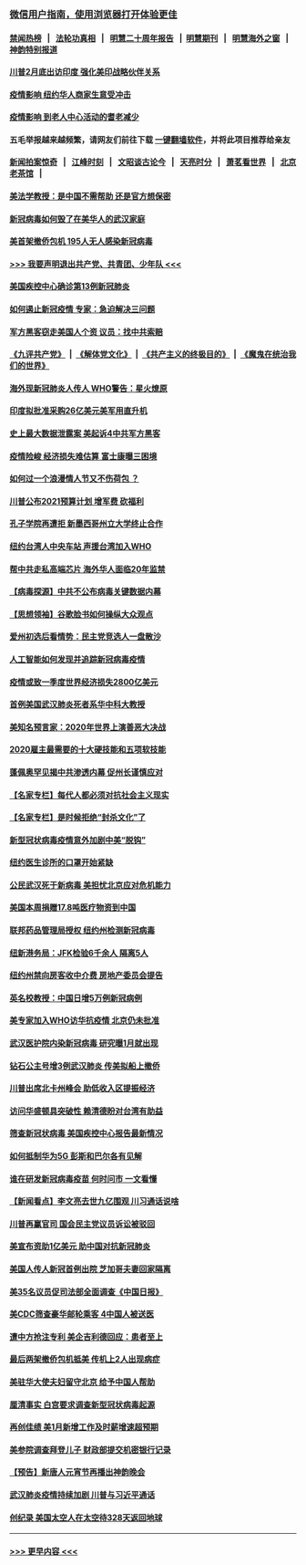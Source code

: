### [微信用户指南，使用浏览器打开体验更佳](https://github.com/gfw-breaker/banned-news1/blob/master/indexes/wechat-guide.md?t=0)
#### [禁闻热榜](热点新闻.md?t=0)  &nbsp;&nbsp;|&nbsp;&nbsp; [法轮功真相](https://github.com/gfw-breaker/truth/blob/master/README.md?t=0) &nbsp;&nbsp;|&nbsp;&nbsp; [明慧二十周年报告](https://github.com/gfw-breaker/mh-reports/blob/master/README.md?t=0) &nbsp;&nbsp;|&nbsp;&nbsp;[明慧期刊](https://github.com/gfw-breaker/mh-qikan) &nbsp;&nbsp;|&nbsp;&nbsp; [明慧海外之窗](https://github.com/gfw-breaker/mh-news/blob/master/README.md?t=0) &nbsp;&nbsp;|&nbsp;&nbsp; [神韵特别报道](https://github.com/gfw-breaker/mh-news/blob/master/shenyun.md?t=0)
#### [川普2月底出访印度 强化美印战略伙伴关系](../pages/nsc412/n11860557.md?t=02111833) 
#### [疫情影响  纽约华人商家生意受冲击](../pages/nsc412/n11860284.md?t=02111833) 
#### [疫情影响  到老人中心活动的耆老减少](../pages/nsc412/n11860199.md?t=02111833) 
#### 五毛举报越来越频繁，请网友们前往下载 [一键翻墙软件](https://github.com/gfw-breaker/ssr-accounts)，并将此项目推荐给亲友
#### [新闻拍案惊奇](https://github.com/gfw-breaker/banned-news1/blob/master/pages/link4.md) &nbsp;&nbsp;|&nbsp;&nbsp; [江峰时刻](https://github.com/gfw-breaker/banned-news1/blob/master/pages/link4.md) &nbsp;&nbsp;|&nbsp;&nbsp; [文昭谈古论今](https://github.com/gfw-breaker/banned-news1/blob/master/pages/link4.md) &nbsp;&nbsp;|&nbsp;&nbsp; [天亮时分](https://github.com/gfw-breaker/banned-news1/blob/master/pages/link4.md) &nbsp;&nbsp;|&nbsp;&nbsp; [萧茗看世界](https://github.com/gfw-breaker/banned-news1/blob/master/pages/link4.md) &nbsp;&nbsp;|&nbsp;&nbsp; [北京老茶馆](https://github.com/gfw-breaker/banned-news1/blob/master/pages/link4.md) &nbsp;&nbsp;|&nbsp;&nbsp; 
#### [美法学教授：是中国不需帮助 还是官方想保密](../pages/nsc412/n11859492.md?t=02111833) 
#### [新冠病毒如何毁了在美华人的武汉家庭](../pages/nsc412/n11859524.md?t=02111833) 
#### [美首架撤侨包机 195人无人感染新冠病毒](../pages/nsc412/n11859908.md?t=02111833) 
#### [>>> 我要声明退出共产党、共青团、少年队 <<<](https://github.com/begood0513/goodnews/blob/master/quit/letter.md) 
#### [美国疾控中心确诊第13例新冠肺炎](../pages/nsc412/n11859966.md?t=02111833) 
#### [如何遏止新冠疫情 专家：急迫解决三问题](../pages/nsc412/n11859685.md?t=02111833) 
#### [军方黑客窃走美国人个资 议员：找中共索赔](../pages/nsc412/n11859371.md?t=02111833) 
#### [《九评共产党》](https://github.com/begood0513/9ping.md/blob/master/README.md) &nbsp;|&nbsp; [《解体党文化》](../../../../jtdwh.md/blob/master/README.md)  &nbsp;|&nbsp; [《共产主义的终极目的》](../../../../gczydzjmd.md/blob/master/README.md) &nbsp;|&nbsp; [《魔鬼在统治我们的世界》](../../../../mgztzwmdsj.md/blob/master/README.md) 
#### [海外现新冠肺炎人传人 WHO警告：星火燎原](../pages/nsc412/n11859252.md?t=02111833) 
#### [印度拟批准采购26亿美元美军用直升机](../pages/nsc412/n11859143.md?t=02111833) 
#### [史上最大数据泄露案 美起诉4中共军方黑客](../pages/nsc412/n11859115.md?t=02111833) 
#### [疫情险峻 经济损失难估算 富士康曝三困境](../pages/nsc412/n11859120.md?t=02111833) 
#### [如何过一个浪漫情人节又不伤荷包 ？](../pages/nsc412/n11858969.md?t=02111833) 
#### [川普公布2021预算计划 增军费 砍福利](../pages/nsc412/n11859012.md?t=02111833) 
#### [孔子学院再遭拒 新墨西哥州立大学终止合作](../pages/nsc412/n11858661.md?t=02111833) 
#### [纽约台湾人中央车站  声援台湾加入WHO](../pages/nsc412/n11857757.md?t=02111833) 
#### [帮中共走私高端芯片 海外华人面临20年监禁](../pages/nsc412/n11855016.md?t=02111833) 
#### [【病毒探源】中共不公布病毒关键数据内幕](../pages/nsc412/n11856584.md?t=02111833) 
#### [【思想领袖】谷歌脸书如何操纵大众观点](../pages/nsc412/n11680874.md?t=02111833) 
#### [爱州初选后看情势：民主党竞选人一盘散沙](../pages/nsc412/n11856557.md?t=02111833) 
#### [人工智能如何发现并追踪新冠病毒疫情](../pages/nsc412/n11856398.md?t=02111833) 
#### [疫情或致一季度世界经济损失2800亿美元](../pages/nsc412/n11855639.md?t=02111833) 
#### [首例美国武汉肺炎死者系华中科大教授](../pages/nsc412/n11855500.md?t=02111833) 
#### [美知名预言家：2020年世界上演善恶大决战](../pages/nsc412/n11855418.md?t=02111833) 
#### [2020雇主最需要的十大硬技能和五项软技能](../pages/nsc412/n11850953.md?t=02111833) 
#### [蓬佩奥罕见揭中共渗透内幕 促州长谨慎应对](../pages/nsc412/n11854685.md?t=02111833) 
#### [【名家专栏】每代人都必须对抗社会主义现实](../pages/nsc412/n11831412.md?t=02111833) 
#### [【名家专栏】是时候拒绝“封杀文化”了](../pages/nsc412/n11814093.md?t=02111833) 
#### [新型冠状病毒疫情意外加剧中美“脱钩”](../pages/nsc412/n11854475.md?t=02111833) 
#### [纽约医生诊所的口罩开始紧缺](../pages/nsc412/n11853364.md?t=02111833) 
#### [公民武汉死于新病毒 美担忧北京应对危机能力](../pages/nsc412/n11854331.md?t=02111833) 
#### [美国本周捐赠17.8吨医疗物资到中国](../pages/nsc412/n11854269.md?t=02111833) 
#### [联邦药品管理局授权  纽约州检测新冠病毒](../pages/nsc412/n11853371.md?t=02111833) 
#### [纽新港务局：JFK检验6千余人  隔离5人](../pages/nsc412/n11853366.md?t=02111833) 
#### [纽约州禁向房客收中介费  房地产委员会提告](../pages/nsc412/n11853360.md?t=02111833) 
#### [英名校教授：中国日增5万例新冠病例](../pages/nsc412/n11854174.md?t=02111833) 
#### [美专家加入WHO访华抗疫情 北京仍未批准](../pages/nsc412/n11854043.md?t=02111833) 
#### [武汉医护院内染新冠病毒 研究曝1月就出现](../pages/nsc412/n11852928.md?t=02111833) 
#### [钻石公主号增3例武汉肺炎 传美拟船上撤侨](../pages/nsc412/n11853240.md?t=02111833) 
#### [川普出席北卡州峰会 助低收入区提振经济](../pages/nsc412/n11853232.md?t=02111833) 
#### [访问华盛顿具突破性 赖清德盼对台湾有助益](../pages/nsc412/n11853129.md?t=02111833) 
#### [筛查新冠状病毒 美国疾控中心报告最新情况](../pages/nsc412/n11853070.md?t=02111833) 
#### [如何抵制华为5G 彭斯和巴尔各有见解](../pages/nsc412/n11852535.md?t=02111833) 
#### [谁在研发新冠病毒疫苗 何时问市 一文看懂](../pages/nsc412/n11852840.md?t=02111833) 
#### [【新闻看点】李文亮去世九亿围观 川习通话说啥](../pages/nsc412/n11852360.md?t=02111833) 
#### [川普再赢官司 国会民主党议员诉讼被驳回](../pages/nsc412/n11852287.md?t=02111833) 
#### [美宣布资助1亿美元 助中国对抗新冠肺炎](../pages/nsc412/n11852531.md?t=02111833) 
#### [美国人传人新冠首例出院 芝加哥夫妻回家隔离](../pages/nsc412/n11852452.md?t=02111833) 
#### [美35名议员促司法部全面调查《中国日报》](../pages/nsc412/n11852435.md?t=02111833) 
#### [美CDC筛查豪华邮轮乘客 4中国人被送医](../pages/nsc412/n11852085.md?t=02111833) 
#### [遭中方抢注专利 美企吉利德回应：患者至上](../pages/nsc412/n11852037.md?t=02111833) 
#### [最后两架撤侨包机抵美 传机上2人出现病症](../pages/nsc412/n11852173.md?t=02111833) 
#### [美驻华大使夫妇留守北京 给予中国人帮助](../pages/nsc412/n11852165.md?t=02111833) 
#### [厘清事实 白宫要求调查新型冠状病毒起源](../pages/nsc412/n11852106.md?t=02111833) 
#### [再创佳绩 美1月新增工作及时薪增速超预期](../pages/nsc412/n11852174.md?t=02111833) 
#### [美参院调查拜登儿子 财政部提交机密银行记录](../pages/nsc412/n11851808.md?t=02111833) 
#### [【预告】新唐人元宵节再播出神韵晚会](../pages/nsc412/n11843192.md?t=02111833) 
#### [武汉肺炎疫情持续加剧 川普与习近平通话](../pages/nsc412/n11851613.md?t=02111833) 
#### [创纪录 美国太空人在太空待328天返回地球](../pages/nsc412/n11851266.md?t=02111833) 

----
#### [ >>> 更早内容 <<< ](../indexes/nsc412-earlier.md)
